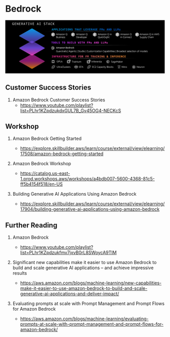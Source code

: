 # Bedrock

![](images/2024-09-06-13-19-00.png)

## Customer Success Stories

1. Amazon Bedrock Customer Success Stories
    - https://www.youtube.com/playlist?list=PLhr1KZpdzukdxGUL7B_Gv45OG4-NECKcS

## Workshop

1. Amazon Bedrock Getting Started
    - https://explore.skillbuilder.aws/learn/course/external/view/elearning/17508/amazon-bedrock-getting-started

1. Amazon Bedrock Workshop
    - https://catalog.us-east-1.prod.workshops.aws/workshops/a4bdb007-5600-4368-81c5-ff5b4154f518/en-US

1. Building Generative AI Applications Using Amazon Bedrock
    - https://explore.skillbuilder.aws/learn/course/external/view/elearning/17904/building-generative-ai-applications-using-amazon-bedrock

## Further Reading

1. Amazon Bedrock
    - https://www.youtube.com/playlist?list=PLhr1KZpdzukfmv7jxvB0rL8SWoycA9TIM

1. Significant new capabilities make it easier to use Amazon Bedrock to build and scale generative AI applications – and achieve impressive results
    - https://aws.amazon.com/blogs/machine-learning/new-capabilities-make-it-easier-to-use-amazon-bedrock-to-build-and-scale-generative-ai-applications-and-deliver-impact/

1. Evaluating prompts at scale with Prompt Management and Prompt Flows for Amazon Bedrock
    - https://aws.amazon.com/blogs/machine-learning/evaluating-prompts-at-scale-with-prompt-management-and-prompt-flows-for-amazon-bedrock/